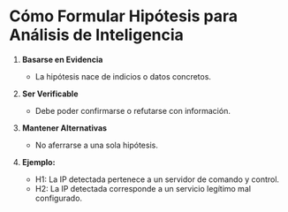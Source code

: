 # Cómo Formular Hipótesis para Análisis de Inteligencia

1. **Basarse en Evidencia**
   - La hipótesis nace de indicios o datos concretos.

2. **Ser Verificable**
   - Debe poder confirmarse o refutarse con información.

3. **Mantener Alternativas**
   - No aferrarse a una sola hipótesis.

4. **Ejemplo:**
   - H1: La IP detectada pertenece a un servidor de comando y control.
   - H2: La IP detectada corresponde a un servicio legítimo mal configurado.
